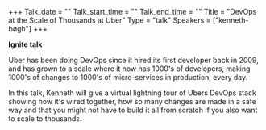 +++
Talk_date = ""
Talk_start_time = ""
Talk_end_time = ""
Title = "DevOps at the Scale of Thousands at Uber"
Type = "talk"
Speakers = ["kenneth-bøgh"]
+++

**Ignite talk**

Uber has been doing DevOps since it hired its first developer back in 2009, and has grown to a scale where it now has 1000's of developers, making 1000's of changes to 1000's of micro-services in production, every day.

In this talk, Kenneth will give a virtual lightning tour of Ubers DevOps stack showing how it's wired together, how so many changes are made in a safe way and that you might not have to build it all from scratch if you also want to scale to thousands.
